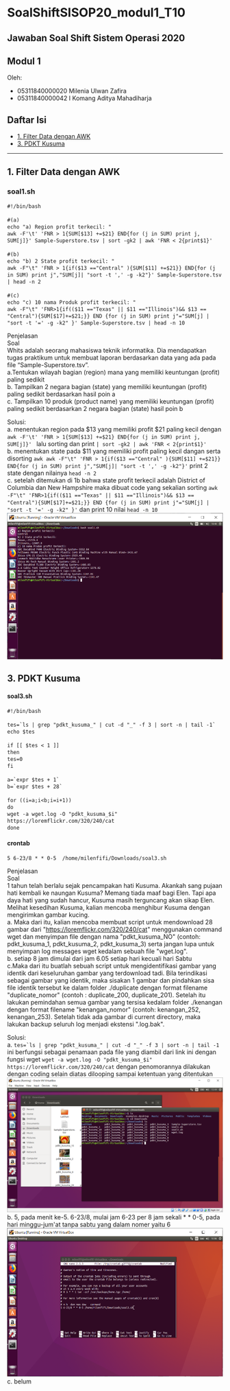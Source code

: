 # SoalShiftSISOP20_modul1_T10

## Jawaban Soal Shift Sistem Operasi 2020

## Modul 1

Oleh: 

* 05311840000020 Milenia Ulwan Zafira
* 05311840000042 I Komang Aditya Mahadiharja

## Daftar Isi
* [1. Filter Data dengan AWK](#1-filter-data-dengan-awk)
* [3. PDKT Kusuma](#3-pdkt-kusuma)
- - - 

## 1. Filter Data dengan AWK
### soal1.sh
```
#!/bin/bash

#(a)
echo "a) Region profit terkecil: "
awk -F'\t' 'FNR > 1{SUM[$13] +=$21} END{for (j in SUM) print j, SUM[j]}' Sample-Superstore.tsv | sort -gk2 | awk 'FNR < 2{print$1}'

#(b)
echo "b) 2 State profit terkecil: "
awk -F"\t" 'FNR > 1{if($13 =="Central" ){SUM[$11] +=$21}} END{for (j in SUM) print j","SUM[j]| "sort -t ',' -g -k2"}' Sample-Superstore.tsv | head -n 2

#(c)
echo "c) 10 nama Produk profit terkecil: "
awk -F"\t" 'FNR>1{if(($11 =="Texas" || $11 =="Illinois")&& $13 == "Central"){SUM[$17]+=$21;}} END {for (j in SUM) print j"="SUM[j] | "sort -t '=' -g -k2" }' Sample-Superstore.tsv | head -n 10
```
Penjelasan<br />
Soal<br />
Whits adalah seorang mahasiswa teknik informatika. Dia mendapatkan tugas praktikum
untuk membuat laporan berdasarkan data yang ada pada file “Sample-Superstore.tsv”.<br />
a.Tentukan wilayah bagian (region) mana yang memiliki keuntungan (profit) paling
sedikit<br />
b. Tampilkan 2 negara bagian (state) yang memiliki keuntungan (profit) paling
sedikit berdasarkan hasil poin a<br />
c. Tampilkan 10 produk (product name) yang memiliki keuntungan (profit) paling
sedikit berdasarkan 2 negara bagian (state) hasil poin b<br />

Solusi:<br />
a. menentukan region pada $13 yang memiliki profit $21 paling kecil dengan ``awk -F'\t' 'FNR > 1{SUM[$13] +=$21} END{for (j in SUM) print j, SUM[j]}' `` lalu sorting dan print ``| sort -gk2 | awk 'FNR < 2{print$1}'``<br />
b. menentukan state pada $11 yang memiliki profit paling kecil dangan serta disorting ``awk awk -F"\t" 'FNR > 1{if($13 =="Central" ){SUM[$11] +=$21}} END{for (j in SUM) print j","SUM[j]| "sort -t ',' -g -k2"}'`` print 2 state dengan nilainya ``head -n 2``<br />
c. setelah ditemukan di 1b bahwa state profit terkecil adalah District of Columbia dan New Hampshire maka dibuat code yang sekalian sorting ``awk -F"\t" 'FNR>1{if(($11 =="Texas" || $11 =="Illinois")&& $13 == "Central"){SUM[$17]+=$21;}} END {for (j in SUM) print j"="SUM[j] | "sort -t '=' -g -k2" }'`` dan print 10 nilai ``head -n 10``
![Output Soal 1](https://raw.githubusercontent.com/MilenFifi/SoalShiftSISOP20_modul1_T10/master/1.PNG)

## 3. PDKT Kusuma
#### soal3.sh
```
#!/bin/bash

tes=`ls | grep "pdkt_kusuma_" | cut -d "_" -f 3 | sort -n | tail -1`
echo $tes

if [[ $tes < 1 ]]
then
tes=0
fi

a=`expr $tes + 1`
b=`expr $tes + 28`

for ((i=a;i<b;i=i+1))
do
wget -a wget.log -O "pdkt_kusuma_$i" https://loremflickr.com/320/240/cat
done
```
#### crontab
```
5 6-23/8 * * 0-5  /home/milenfifi/Downloads/soal3.sh
```
Penjelasan<br />
Soal<br />
1 tahun telah berlalu sejak pencampakan hati Kusuma. Akankah sang pujaan hati
kembali ke naungan Kusuma? Memang tiada maaf bagi Elen. Tapi apa daya hati yang
sudah hancur, Kusuma masih terguncang akan sikap Elen. Melihat kesedihan Kusuma,
kalian mencoba menghibur Kusuma dengan mengirimkan gambar kucing. <br />
a. Maka dari itu, kalian mencoba membuat script untuk mendownload 28 gambar dari
"https://loremflickr.com/320/240/cat" menggunakan command wget dan menyimpan file
dengan nama "pdkt_kusuma_NO" (contoh: pdkt_kusuma_1, pdkt_kusuma_2,
pdkt_kusuma_3) serta jangan lupa untuk menyimpan log messages wget kedalam
sebuah file "wget.log". <br />
b. setiap 8 jam dimulai dari jam 6.05 setiap hari kecuali hari Sabtu<br />
c.Maka dari itu buatlah sebuah script untuk mengidentifikasi gambar yang identik dari keseluruhan
gambar yang terdownload tadi. Bila terindikasi sebagai gambar yang identik, maka
sisakan 1 gambar dan pindahkan sisa file identik tersebut ke dalam folder ./duplicate
dengan format filename "duplicate_nomor" (contoh : duplicate_200, duplicate_201).
Setelah itu lakukan pemindahan semua gambar yang tersisa kedalam folder ./kenangan
dengan format filename "kenangan_nomor" (contoh: kenangan_252, kenangan_253).
Setelah tidak ada gambar di current directory, maka lakukan backup seluruh log menjadi
ekstensi ".log.bak". <br />

Solusi:<br />
a. ``tes=`ls | grep "pdkt_kusuma_" | cut -d "_" -f 3 | sort -n | tail -1`` ini berfungsi sebagai penamaan pada file yang diambil dari link ini dengan fungsi wget ``wget -a wget.log -O "pdkt_kusuma_$i" https://loremflickr.com/320/240/cat`` dengan penomorannya dilakukan dengan coding selain diatas dilooping sampai ketentuan yang ditentukan<br />
![Output Soal 3a](https://raw.githubusercontent.com/MilenFifi/SoalShiftSISOP20_modul1_T10/master/3a.PNG)
b. 5, pada menit ke-5. 6-23/8, mulai jam 6-23 per 8 jam sekali * * 0-5, pada hari minggu-jum'at tanpa sabtu yang dalam nomer yaitu 6<br />
![Output Soal 3b](https://raw.githubusercontent.com/MilenFifi/SoalShiftSISOP20_modul1_T10/master/3b.PNG)
c. belum
